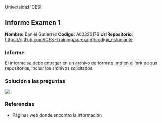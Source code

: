Universidad ICESI
## Informe Examen 1
**Nombre:**  Daniel Gutierrez
**Código:**  A00320176
**Url Repositorio**: https://github.com/ICESI-Training/so-exam1/codigo_estudiante

### Informe
El informe se debe entregar en un archivo de formato .md en el fork de sus
repositorios, incluir los archivos solicitados

### Solución a las preguntas



<img src="http://reggaetoncolombia.net/wp-content/uploads/2016/01/Natalia.jpg">


### Referencias
- Páginas web donde encontro la información
